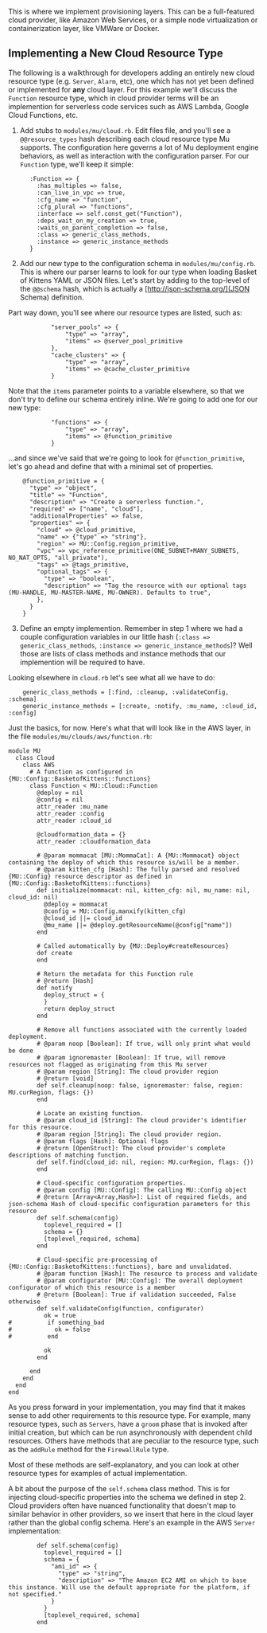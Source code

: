 This is where we implement provisioning layers. This can be a full-featured
cloud provider, like Amazon Web Services, or a simple node virtualization
or containerization layer, like VMWare or Docker.

Implementing a New Cloud Resource Type
--------------------------------------

The following is a walkthrough for developers adding an entirely new cloud
resource type (e.g. `Server`, `Alarm`, etc), one which has not yet been defined
or implemented for **any** cloud layer. For this example we'll discuss the
`Function` resource type, which in cloud provider terms will be an implemention
for serverless code services such as AWS Lambda, Google Cloud Functions, etc.


1. Add stubs to `modules/mu/cloud.rb`. Edit files file, and you'll see a
`@@resource_types` hash describing each cloud resource type Mu supports. The
configuration here governs a lot of Mu deployment engine behaviors, as well as
interaction with the configuration parser. For our `Function` type, we'll keep
it simple:


```
      :Function => {
        :has_multiples => false,
        :can_live_in_vpc => true,
        :cfg_name => "function",
        :cfg_plural => "functions",
        :interface => self.const_get("Function"),
        :deps_wait_on_my_creation => true,
        :waits_on_parent_completion => false,
        :class => generic_class_methods,
        :instance => generic_instance_methods
      }

```

2. Add our new type to the configuration schema in `modules/mu/config.rb`. This is where our parser learns to look for our type when loading Basket of Kittens YAML or JSON files. Let's start by adding to the top-level of the `@@schema` hash, which is actually a [http://json-schema.org/](JSON Schema) definition.

Part way down, you'll see where our resource types are listed, such as:

```
            "server_pools" => {
                "type" => "array",
                "items" => @server_pool_primitive
            },
            "cache_clusters" => {
                "type" => "array",
                "items" => @cache_cluster_primitive
            }

```

Note that the `items` parameter points to a variable elsewhere, so that we
don't try to define our schema entirely inline. We're going to add one for our new type:

```
            "functions" => {
                "type" => "array",
                "items" => @function_primitive
            }
```

...and since we've said that we're going to look for `@function_primitive`, let's go ahead and define that with a minimal set of properties.

```
    @function_primitive = {
      "type" => "object",
      "title" => "Function",
      "description" => "Create a serverless function.",
      "required" => ["name", "cloud"],
      "additionalProperties" => false,
      "properties" => {
        "cloud" => @cloud_primitive,
        "name" => {"type" => "string"},
        "region" => MU::Config.region_primitive,
        "vpc" => vpc_reference_primitive(ONE_SUBNET+MANY_SUBNETS, NO_NAT_OPTS, "all_private"),
        "tags" => @tags_primitive,
        "optional_tags" => {
          "type" => "boolean",
          "description" => "Tag the resource with our optional tags (MU-HANDLE, MU-MASTER-NAME, MU-OWNER). Defaults to true",
        },
      }
    }

```

3. Define an empty implemention. Remember in step 1 where we had a couple configuration variables in our little hash (`:class => generic_class_methods`, `:instance => generic_instance_methods`)? Well those are lists of class methods and instance methods that our implemention will be required to have.

Looking elsewhere in `cloud.rb` let's see what all we have to do:

```
    generic_class_methods = [:find, :cleanup, :validateConfig, :schema]
    generic_instance_methods = [:create, :notify, :mu_name, :cloud_id, :config]
```

Just the basics, for now. Here's what that will look like in the AWS layer, in the file `modules/mu/clouds/aws/function.rb`:

```
module MU
  class Cloud
    class AWS
      # A function as configured in {MU::Config::BasketofKittens::functions}
      class Function < MU::Cloud::Function
        @deploy = nil
        @config = nil
        attr_reader :mu_name
        attr_reader :config
        attr_reader :cloud_id

        @cloudformation_data = {}
        attr_reader :cloudformation_data

        # @param mommacat [MU::MommaCat]: A {MU::Mommacat} object containing the deploy of which this resource is/will be a member.
        # @param kitten_cfg [Hash]: The fully parsed and resolved {MU::Config} resource descriptor as defined in {MU::Config::BasketofKittens::functions}
        def initialize(mommacat: nil, kitten_cfg: nil, mu_name: nil, cloud_id: nil)
          @deploy = mommacat
          @config = MU::Config.manxify(kitten_cfg)
          @cloud_id ||= cloud_id
          @mu_name ||= @deploy.getResourceName(@config["name"])
        end

        # Called automatically by {MU::Deploy#createResources}
        def create
        end

        # Return the metadata for this Function rule
        # @return [Hash]
        def notify
          deploy_struct = {
          }
          return deploy_struct
        end

        # Remove all functions associated with the currently loaded deployment.
        # @param noop [Boolean]: If true, will only print what would be done
        # @param ignoremaster [Boolean]: If true, will remove resources not flagged as originating from this Mu server
        # @param region [String]: The cloud provider region
        # @return [void]
        def self.cleanup(noop: false, ignoremaster: false, region: MU.curRegion, flags: {})
        end

        # Locate an existing function.
        # @param cloud_id [String]: The cloud provider's identifier for this resource.
        # @param region [String]: The cloud provider region.
        # @param flags [Hash]: Optional flags
        # @return [OpenStruct]: The cloud provider's complete descriptions of matching function.
        def self.find(cloud_id: nil, region: MU.curRegion, flags: {})
        end

        # Cloud-specific configuration properties.
        # @param config [MU::Config]: The calling MU::Config object
        # @return [Array<Array,Hash>]: List of required fields, and json-schema Hash of cloud-specific configuration parameters for this resource
        def self.schema(config)
          toplevel_required = []
          schema = {}
          [toplevel_required, schema]
        end

        # Cloud-specific pre-processing of {MU::Config::BasketofKittens::functions}, bare and unvalidated.
        # @param function [Hash]: The resource to process and validate
        # @param configurator [MU::Config]: The overall deployment configurator of which this resource is a member
        # @return [Boolean]: True if validation succeeded, False otherwise
        def self.validateConfig(function, configurator)
          ok = true
#          if something_bad
#            ok = false
#          end

          ok
        end

      end
    end
  end
end
```

As you press forward in your implementation, you may find that it makes sense
to add other requirements to this resource type.  For example, many resource
types, such as `Servers`, have a `groom` phase that is invoked after initial
creation, but which can be run asynchronously with dependent child resources.
Others have methods that are peculiar to the resource type, such as the
`addRule` method for the `FirewallRule` type.

Most of these methods are self-explanatory, and you can look at other resource types for examples of actual implementation.

A bit about the purpose of the `self.schema` class method. This is for
injecting cloud-specific properties into the schema we defined in
step 2. Cloud providers often have nuanced functionality that doesn't map to
similar behavior in other providers, so we insert that here in the cloud layer
rather than the global config schema. Here's an example in the AWS `Server` implementation:

```
        def self.schema(config)
          toplevel_required = []
          schema = {
            "ami_id" => {
              "type" => "string",
              "description" => "The Amazon EC2 AMI on which to base this instance. Will use the default appropriate for the platform, if not specified."
            }
          }
          [toplevel_required, schema]
        end

```
